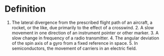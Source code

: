 # Definition

1.  The lateral divergence from the prescribed flight path of an
    aircraft, a rocket, or the like, due primarily to the effect of a
    crosswind. 2. A slow movement in one direction of an instrument
    pointer or other marker. 3. A slow change in frequency of a radio
    transmitter. 4. The angular deviation of the spin axis of a gyro
    from a fixed reference in space. 5. In semiconductors, the movement
    of carriers in an electric field.
